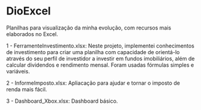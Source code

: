 # DioExcel

Planilhas para visualização da minha evolução, com recursos mais elaborados no Excel.

1 - FerramenteInvestimento.xlsx: Neste projeto, implementei conhecimentos de investimento para criar uma planilha com capacidade de orientá-lo através do seu perfil de investidor a investir em fundos imobiliários, além de calcular dividendos e rendimento mensal. Foram usadas fórmulas simples e variáveis.

2 - InformeImposto.xlsx: Apliacação para ajudar e tornar o imposto de renda mais fácil.

3 - Dashboard_Xbox.xlsx: Dashboard básico.
